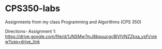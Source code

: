 # CPS350-labs

Assignments from my class Programming and Algorithms (CPS 350)

Directions-
Assignment 1: https://drive.google.com/file/d/1JNSMw7mJ8bpuucgcBlVIVNZZkxa_vsFi/view?usp=drive_link
